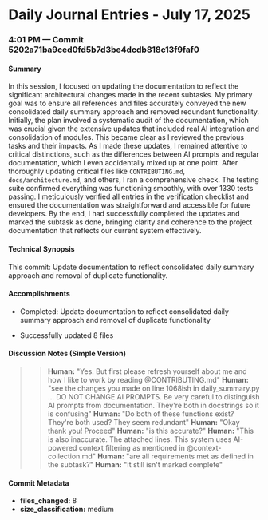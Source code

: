 # Daily Journal Entries - July 17, 2025

### 4:01 PM — Commit 5202a71ba9ced0fd5b7d3be4dcdb818c13f9faf0

#### Summary

In this session, I focused on updating the documentation to reflect the significant architectural changes made in the recent subtasks. My primary goal was to ensure all references and files accurately conveyed the new consolidated daily summary approach and removed redundant functionality. Initially, the plan involved a systematic audit of the documentation, which was crucial given the extensive updates that included real AI integration and consolidation of modules. This became clear as I reviewed the previous tasks and their impacts. As I made these updates, I remained attentive to critical distinctions, such as the differences between AI prompts and regular documentation, which I even accidentally mixed up at one point. After thoroughly updating critical files like `CONTRIBUTING.md`, `docs/architecture.md`, and others, I ran a comprehensive check. The testing suite confirmed everything was functioning smoothly, with over 1330 tests passing. I meticulously verified all entries in the verification checklist and ensured the documentation was straightforward and accessible for future developers. By the end, I had successfully completed the updates and marked the subtask as done, bringing clarity and coherence to the project documentation that reflects our current system effectively.

#### Technical Synopsis

This commit: Update documentation to reflect consolidated daily summary approach and removal of duplicate functionality.

#### Accomplishments

- Completed: Update documentation to reflect consolidated daily summary approach and removal of duplicate functionality

- Successfully updated 8 files

#### Discussion Notes (Simple Version)

> > **Human:** "Yes. But first please refresh yourself about me and how I like to work by reading @CONTRIBUTING.md"
> > **Human:** "see the changes you made on line 1068ish in daily_summary.py ... DO NOT CHANGE AI PROMPTS. Be very careful to distinguish AI prompts from documentation. They're both in docstrings so it is confusing"
> > **Human:** "Do both of these functions exist? They're both used? They seem redundant"
> > **Human:** "Okay thank you! Proceed"
> > **Human:** "is this accurate?"
> > **Human:** "This is also inaccurate. The attached lines. This system uses AI-powered context filtering as mentioned in @context-collection.md"
> > **Human:** "are all requirements met as defined in the subtask?"
> > **Human:** "It still isn't marked complete"

#### Commit Metadata

- **files_changed:** 8
- **size_classification:** medium